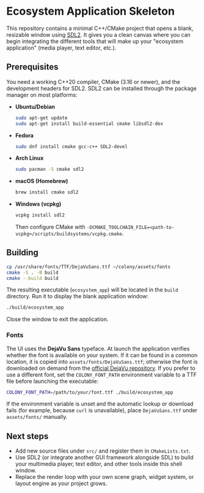 # Ecosystem Application Skeleton

This repository contains a minimal C++/CMake project that opens a blank, resizable window using [SDL2](https://www.libsdl.org/). It gives you a clean canvas where you can begin integrating the different tools that will make up your "ecosystem application" (media player, text editor, etc.).

## Prerequisites

You need a working C++20 compiler, CMake (3.16 or newer), and the development headers for SDL2. SDL2 can be installed through the package manager on most platforms:

- **Ubuntu/Debian**
  ```bash
  sudo apt-get update
  sudo apt-get install build-essential cmake libsdl2-dev
  ```
- **Fedora**
  ```bash
  sudo dnf install cmake gcc-c++ SDL2-devel
  ```
- **Arch Linux**
  ```bash
  sudo pacman -S cmake sdl2
  ```
- **macOS (Homebrew)**
  ```bash
  brew install cmake sdl2
  ```
- **Windows (vcpkg)**
  ```powershell
  vcpkg install sdl2
  ```
  Then configure CMake with `-DCMAKE_TOOLCHAIN_FILE=<path-to-vcpkg>/scripts/buildsystems/vcpkg.cmake`.

## Building

```bash
cp /usr/share/fonts/TTF/DejaVuSans.ttf ~/colony/assets/fonts
cmake -S . -B build
cmake --build build
```

The resulting executable (`ecosystem_app`) will be located in the `build` directory. Run it to display the blank application window:

```bash
./build/ecosystem_app
```

Close the window to exit the application.

### Fonts

The UI uses the **DejaVu Sans** typeface. At launch the application verifies whether the font is available on your system. If it
can be found in a common location, it is copied into `assets/fonts/DejaVuSans.ttf`; otherwise the font is downloaded on demand
from the [official DejaVu repository](https://github.com/dejavu-fonts/dejavu-fonts). If you prefer to use a different font, set
the `COLONY_FONT_PATH` environment variable to a TTF file before launching the executable:

```bash
COLONY_FONT_PATH=/path/to/your/font.ttf ./build/ecosystem_app
```

If the environment variable is unset and the automatic lookup or download fails (for example, because `curl` is unavailable),
place `DejaVuSans.ttf` under `assets/fonts/` manually.

## Next steps

- Add new source files under `src/` and register them in `CMakeLists.txt`.
- Use SDL2 (or integrate another GUI framework alongside SDL) to build your multimedia player, text editor, and other tools inside this shell window.
- Replace the render loop with your own scene graph, widget system, or layout engine as your project grows.
